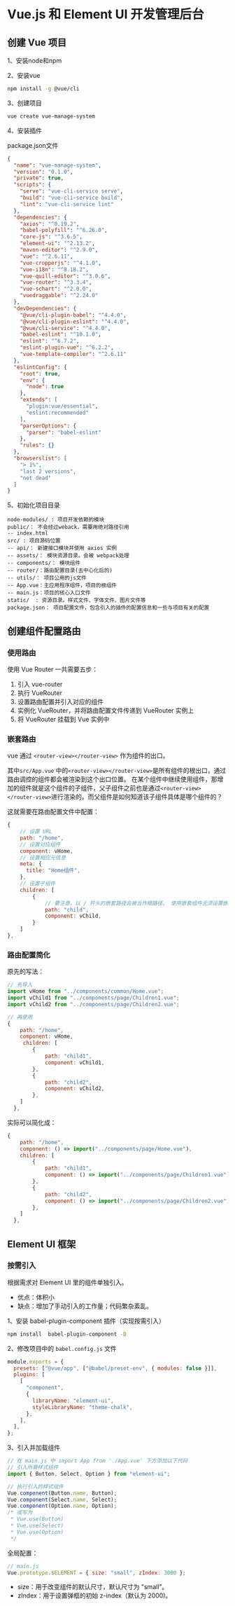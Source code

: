 # Vue.js 和 Element UI 开发管理后台

## 创建 Vue 项目

1、安装node和npm

2、安装vue

```bash
npm install -g @vue/cli
```

3、创建项目

```bash
vue create vue-manage-system
```

4、安装插件

package.json文件

```json
{
  "name": "vue-manage-system",
  "version": "0.1.0",
  "private": true,
  "scripts": {
    "serve": "vue-cli-service serve",
    "build": "vue-cli-service build",
    "lint": "vue-cli-service lint"
  },
  "dependencies": {
    "axios": "^0.19.2",
    "babel-polyfill": "^6.26.0",
    "core-js": "^3.6.5",
    "element-ui": "^2.13.2",
    "mavon-editor": "^2.9.0",
    "vue": "^2.6.11",
    "vue-cropperjs": "^4.1.0",
    "vue-i18n": "^8.18.2",
    "vue-quill-editor": "^3.0.6",
    "vue-router": "^3.3.4",
    "vue-schart": "^2.0.0",
    "vuedraggable": "^2.24.0"
  },
  "devDependencies": {
    "@vue/cli-plugin-babel": "^4.4.0",
    "@vue/cli-plugin-eslint": "^4.4.0",
    "@vue/cli-service": "^4.4.0",
    "babel-eslint": "^10.1.0",
    "eslint": "^6.7.2",
    "eslint-plugin-vue": "^6.2.2",
    "vue-template-compiler": "^2.6.11"
  },
  "eslintConfig": {
    "root": true,
    "env": {
      "node": true
    },
    "extends": [
      "plugin:vue/essential",
      "eslint:recommended"
    ],
    "parserOptions": {
      "parser": "babel-eslint"
    },
    "rules": {}
  },
  "browserslist": [
    "> 1%",
    "last 2 versions",
    "not dead"
  ]
}
```

5、初始化项目目录

```info
node-modules/ : 项目开发依赖的模块
public/： 不会经过weback，需要用绝对路径引用
-- index.html
src/ : 项目源码位置
-- api/： 新建接口模块并使用 axios 实例
-- assets/： 模块资源目录。会被 webpack处理
-- components/： 模块组件
-- router/：路由配置目录(去中心化后的)
-- utils/： 项目公用的js文件
-- App.vue：主应用程序组件，项目的根组件
-- main.js：项目的核心入口文件
static/  : 资源目录。样式文件、字体文件、图片文件等
package.json： 项目配置文件，包含引入的插件的配置信息和一些与项目有关的配置
```

## 创建组件配置路由

### 使用路由

使用 Vue Router 一共需要五步：

1. 引入 vue-router
2. 执行 VueRouter
3. 设置路由配置并引入对应的组件
4. 实例化 VueRouter，并将路由配置文件传递到 VueRouter 实例上
5. 将 VueRouter 挂载到 Vue 实例中

### 嵌套路由

vue 通过 ` <router-view></router-view> ` 作为组件的出口。

其中`src/App.vue` 中的` <router-view></router-view> `是所有组件的根出口，通过路由调控的组件都会被渲染到这个出口位置。
在某个组件中继续使用组件，那增加的组件就是这个组件的子组件，父子组件之前也是通过` <router-view></router-view> `进行渲染的。而父组件是如何知道该子组件具体是哪个组件的？

这就需要在路由配置文件中配置：

```javascript
{
    // 设置 URL
    path: "/home",
    // 设置对应组件
    component: vHome,
    // 设置相应元信息
    meta: {
      title: "Home组件",
    },
    // 设置子组件
    children: [
        {
            // 要注意，以 / 开头的嵌套路径会被当作根路径。 使用嵌套组件无须设置嵌套的路径。
            path: "child",
            component: vChild,
        }
    ]
},
```

### 路由配置简化

原先的写法：

```javascript
// 先导入
import vHome from "../components/common/Home.vue";
import vChild1 from "../components/page/Children1.vue";
import vChild2 from "../components/page/Children2.vue";

// 再使用
{
    path: "/home",
    component: vHome,
     children: [
        {
            path: "child1",
            component: vChild1,
        },
        {
            path: "child2",
            component: vChild2,
        },
    ]
  },
```

实际可以简化成：

```javascript
{
    path: "/home",
    component: () => import("../components/page/Home.vue"),
    children: [
        {
            path: "child1",
            component: () => import("../components/page/Children1.vue"),
        },
        {
            path: "child2",
            component: () => import("../components/page/Children2.vue"),
        },
    ]
  },
```

## Element UI 框架

### 按需引入

根据需求对 Element UI 里的组件单独引入。

- 优点：体积小
- 缺点：增加了手动引入的工作量；代码繁杂紊乱。

1、安装 babel-plugin-component 插件（实现按需引入）

```bash
npm install  babel-plugin-component -D
```

2、修改项目中的 `babel.config.js` 文件

```js
module.exports = {
  presets: ["@vue/app", ["@babel/preset-env", { modules: false }]],
  plugins: [
    [
      "component",
      {
        libraryName: "element-ui",
        styleLibraryName: "theme-chalk",
      },
    ],
  ],
};
```

3、引入并加载组件

```js
// 在 main.js 中 import App from './App.vue' 下方添加以下代码
// 引入所需样式组件
import { Button, Select, Option } from "element-ui";

// 执行引入的样式组件
Vue.component(Button.name, Button);
Vue.component(Select.name, Select);
Vue.component(Option.name, Option);
/* 或写为
 * Vue.use(Button)
 * Vue.use(Select)
 * Vue.use(Option)
 */
```

全局配置：

```js
// main.js
Vue.prototype.$ELEMENT = { size: "small", zIndex: 3000 };
```

- size：用于改变组件的默认尺寸，默认尺寸为 "small"。
- zIndex：用于设置弹框的初始 z-index（默认为 2000)。
